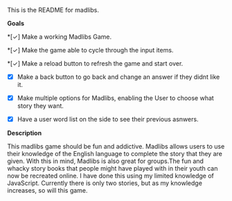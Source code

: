 This is the README for madlibs.



**Goals**

*[✓] Make a working Madlibs Game.

*[✓] Make the game able to cycle through the input items.

*[✓] Make a reload button to refresh the game and start over.

*[X] Make a back button to go back and change an answer if they didnt like it.

*[X] Make multiple options for Madlibs, enabling the User to choose what story they want.

*[X] Have a user word list on the side to see their previous asnwers.





**Description**

This madlibs game should be fun and addictive. Madlibs allows users to use their knowledge of the English language to complete the story that they are given. With this in mind, Madlibs is also great for groups.The fun and whacky story books that people might have played with in their youth can now be recreated online. I have done this using my limited knowledge of JavaScript. Currently there is only two stories, but as my knowledge increases, so will this game.